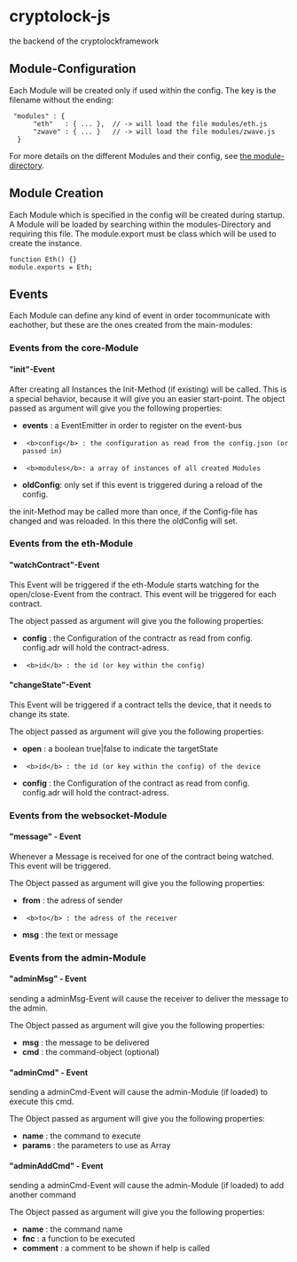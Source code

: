# cryptolock-js
the backend of the cryptolockframework

## Module-Configuration

Each Module will be created only if used within the config. The key is the filename without the ending:

	 "modules" : {
		  "eth"   : { ... },  // -> will load the file modules/eth.js
		  "zwave" : { ... }   // -> will load the file modules/zwave.js
	  }
 

For more details on the different Modules and their config, see [the module-directory](https://github.com/slockit/cryptolock-js/tree/master/modules).

## Module Creation

Each Module which is specified in the config will be created during startup. A Module will be loaded by searching within the modules-Directory and requiring this file. The module.export must be class which will be used to create the instance.

	function Eth() {}
	module.exports = Eth;
 
## Events

Each Module can define any kind of event in order tocommunicate with eachother, but these are the ones created from the main-modules:

### Events from the core-Module

#### "init"-Event

After creating all Instances the Init-Method (if existing) will be called. This is a special behavior, because it will give you an easier start-point.
The object passed as argument will give you the following properties:

- 	 <b>events</b> : a EventEmitter in order to register on the event-bus
-	   <b>config</b> : the configuration as read from the config.json (or passed in)
-	   <b>modules</b>: a array of instances of all created Modules
- 	 <b>oldConfig</b>: only set if this event is triggered during a reload of the config.

the init-Method may be called more than once, if the Config-file has changed and was reloaded. In this there the oldConfig will set.


### Events from the eth-Module

#### "watchContract"-Event

This Event will be triggered if the eth-Module starts watching for the open/close-Event from the contract. This event will be triggered for each contract.

The object passed as argument will give you the following properties:

- 	 <b>config</b> : the Configuration of the contractr as read from config. config.adr will hold the contract-adress.
-	   <b>id</b> : the id (or key within the config)


#### "changeState"-Event

This Event will be triggered if a contract tells the device, that it needs to change its state. 

The object passed as argument will give you the following properties:

- 	 <b>open</b> : a boolean true|false to indicate the targetState
-	   <b>id</b> : the id (or key within the config) of the device
- 	 <b>config</b> : the Configuration of the contract as read from config. config.adr will hold the contract-adress.

### Events from the websocket-Module

#### "message" - Event

Whenever a Message is received for one of the contract being watched. This event will be triggered.

The Object passed as argument will give you the following properties:

- 	 <b>from</b> : the adress of sender
-	   <b>to</b> : the adress of the receiver
- 	 <b>msg</b> : the text or message

### Events from the admin-Module


#### "adminMsg" - Event

sending a adminMsg-Event will cause the receiver to deliver the message to the admin.

The Object passed as argument will give you the following properties:
- 	 <b>msg</b> : the message to be delivered
-	 <b>cmd</b> : the command-object (optional)

#### "adminCmd" - Event

sending a adminCmd-Event will cause the admin-Module (if loaded) to execute this cmd.

The Object passed as argument will give you the following properties:

- 	 <b>name</b> : the command to execute
-	 <b>params</b> : the parameters to use as Array

#### "adminAddCmd" - Event

sending a adminCmd-Event will cause the admin-Module (if loaded) to add another command

The Object passed as argument will give you the following properties:

- 	 <b>name</b> : the command name
-	 <b>fnc</b> : a function to be executed
-	 <b>comment</b> : a comment to be shown if help is called




